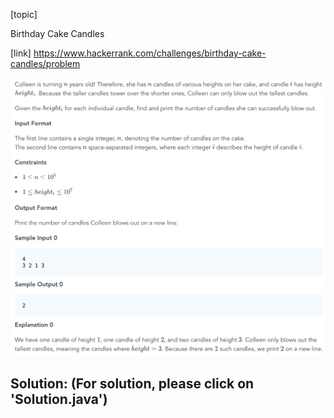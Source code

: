 [topic]

Birthday Cake Candles

[link]
https://www.hackerrank.com/challenges/birthday-cake-candles/problem


![Alt text](q.png?raw=true "Title")

## Solution: (For solution, please click on 'Solution.java')